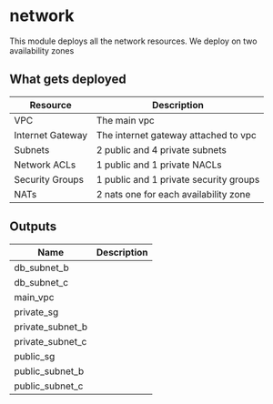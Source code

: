# network
This module deploys all the network resources.
We deploy on two availability zones

## What gets deployed
|Resource         | Description
|---              | ---
|VPC              | The main vpc
|Internet Gateway | The internet gateway attached to vpc
|Subnets          | 2 public and 4 private subnets
|Network ACLs     | 1 public and 1 private NACLs
|Security Groups  | 1 public and 1 private security groups
|NATs             | 2 nats one for each availability zone


## Outputs
| Name             | Description   |
| ------           | ------------- |
| db_subnet_b      |               |
| db_subnet_c      |               |
| main_vpc         |               |
| private_sg       |               |
| private_subnet_b |               |
| private_subnet_c |               |
| public_sg        |               |
| public_subnet_b  |               |
| public_subnet_c  |               |
